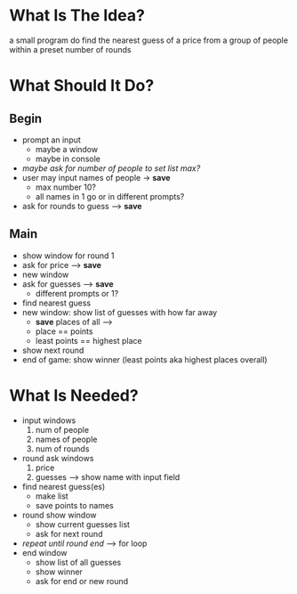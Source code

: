 # What Is The Idea?
a small program do find the nearest guess of a price from a group of people within a preset number of rounds

# What Should It Do?
## Begin
- prompt an input
    - maybe a window
    - maybe in console
- *maybe ask for number of people to set list max?*
- user may input names of people -> **save**
    - max number 10?
    - all names in 1 go or in different prompts?    
- ask for rounds to guess --> **save**

## Main
- show window for round 1
- ask for price --> **save**
- new window
- ask for guesses --> **save**
    - different prompts or 1?
- find nearest guess
- new window: show list of guesses with how far away
    - **save** places of all -->
    - place == points
    - least points == highest place
- show next round
- end of game: show winner (least points aka highest places overall)

# What Is Needed?
- input windows
    1. num of people
    2. names of people
    3. num of rounds
- round ask windows
    1. price
    2. guesses --> show name with input field
- find nearest guess(es)
    - make list
    - save points to names
- round show window
    - show current guesses list
    - ask for next round
- *repeat until round end* --> for loop
- end window
    - show list of all guesses
    - show winner
    - ask for end or new round